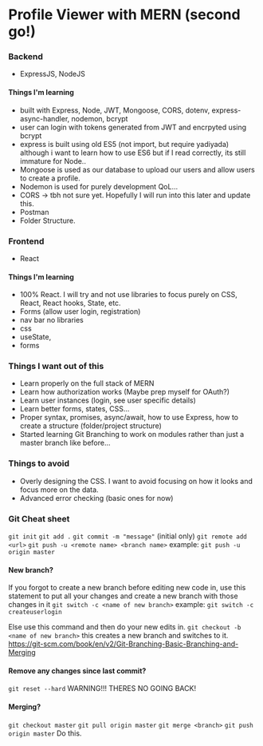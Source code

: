 # Profile Viewer with MERN (second go!)

### Backend 
- ExpressJS, NodeJS
#### Things I'm learning
- built with Express, Node, JWT, Mongoose, CORS, dotenv, express-async-handler, nodemon, bcrypt
- user can login with tokens generated from JWT and encrpyted using bcrypt
- express is built using old ES5 (not import, but require yadiyada) although i want to learn how to use ES6 but if I read correctly, its still immature for Node..
- Mongoose is used as our database to upload our users and allow users to create a profile.
- Nodemon is used for purely development QoL...
- CORS -> tbh not sure yet. Hopefully I will run into this later and update this.
- Postman
- Folder Structure.

### Frontend 
- React
#### Things I'm learning
- 100% React. I will try and not use libraries to focus purely on CSS, React, React hooks, State, etc.
- Forms (allow user login, registration)
- nav bar no libraries
- css 
- useState, 
- forms

### Things I want out of this
- Learn properly on the full stack of MERN
- Learn how authorization works (Maybe prep myself for OAuth?)
- Learn user instances (login, see user specific details)
- Learn better forms, states, CSS...
- Proper syntax, promises, async/await, how to use Express, how to create a structure (folder/project structure)
- Started learning Git Branching to work on modules rather than just a master branch like before...

### Things to avoid
- Overly designing the CSS. I want to avoid focusing on how it looks and focus more on the data.
- Advanced error checking (basic ones for now)



### Git Cheat sheet
```git init```
```git add .```
```git commit -m "message"```
(initial only) ```git remote add <url>```
```git push -u <remote name> <branch name>```                 example: ```git push -u origin master```

#### New branch? 
If you forgot to create a new branch before editing new code in, use this statement to put all your changes and create a new branch with those changes in it
```git switch -c <name of new branch>```                      example: ```git switch -c createuserlogin```

Else use this command and then do your new edits in.
```git checkout -b <name of new branch>```                    this creates a new branch and switches to it.
https://git-scm.com/book/en/v2/Git-Branching-Basic-Branching-and-Merging

#### Remove any changes since last commit?
```git reset --hard``` WARNING!!! THERES NO GOING BACK!

#### Merging?
```git checkout master```
```git pull origin master```
```git merge <branch>```
```git push origin master```
Do this.